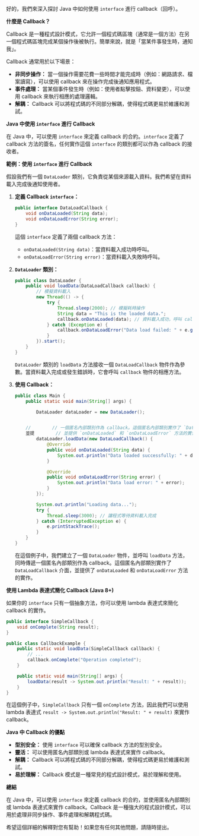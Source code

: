 好的，我們來深入探討 Java 中如何使用 `interface` 進行 callback（回呼）。

**什麼是 Callback？**

Callback 是一種程式設計模式，它允許一個程式碼區塊（通常是一個方法）在另一個程式碼區塊完成某個操作後被執行。簡單來說，就是「當某件事發生時，通知我」。

Callback 通常用於以下場景：

*   **非同步操作：** 當一個操作需要花費一些時間才能完成時（例如：網路請求、檔案讀寫），可以使用 callback 來在操作完成後通知應用程式。
*   **事件處理：** 當某個事件發生時（例如：使用者點擊按鈕、資料變更），可以使用 callback 來執行相應的處理邏輯。
*   **解耦：** Callback 可以將程式碼的不同部分解耦，使得程式碼更易於維護和測試。

**Java 中使用 `interface` 進行 Callback**

在 Java 中，可以使用 `interface` 來定義 callback 的合約。`interface` 定義了 callback 方法的簽名，任何實作這個 `interface` 的類別都可以作為 callback 的接收者。

**範例：使用 `interface` 進行 Callback**

假設我們有一個 `DataLoader` 類別，它負責從某個來源載入資料。我們希望在資料載入完成後通知使用者。

1.  **定義 Callback `interface`：**

    ```java
    public interface DataLoadCallback {
        void onDataLoaded(String data);
        void onDataLoadError(String error);
    }
    ```

    這個 `interface` 定義了兩個 callback 方法：
    *   `onDataLoaded(String data)`：當資料載入成功時呼叫。
    *   `onDataLoadError(String error)`：當資料載入失敗時呼叫。

2.  **`DataLoader` 類別：**

    ```java
    public class DataLoader {
        public void loadData(DataLoadCallback callback) {
            // 模擬資料載入
            new Thread(() -> {
                try {
                    Thread.sleep(2000); // 模擬耗時操作
                    String data = "This is the loaded data.";
                    callback.onDataLoaded(data); // 資料載入成功，呼叫 callback
                } catch (Exception e) {
                    callback.onDataLoadError("Data load failed: " + e.getMessage()); // 資料載入失敗，呼叫 callback
                }
            }).start();
        }
    }
    ```

    `DataLoader` 類別的 `loadData` 方法接收一個 `DataLoadCallback` 物件作為參數。當資料載入完成或發生錯誤時，它會呼叫 `callback` 物件的相應方法。

3.  **使用 Callback：**

    ```java
    public class Main {
        public static void main(String[] args) {
    
            DataLoader dataLoader = new DataLoader();


		//        // 一個匿名內部類別作為 callback。這個匿名內部類別實作了 `DataLoadCallback` 介面
		並提        // 並提供 `onDataLoaded` 和 `onDataLoadError` 方法的實作
            dataLoader.loadData(new DataLoadCallback() {
                @Override
                public void onDataLoaded(String data) {
                    System.out.println("Data loaded successfully: " + data);
                }

                @Override
                public void onDataLoadError(String error) {
                    System.out.println("Data load error: " + error);
                }
            });
    
            System.out.println("Loading data...");
            try {
                Thread.sleep(3000); // 讓程式等待資料載入完成
            } catch (InterruptedException e) {
                e.printStackTrace();
            }
        }
    }
    ```

    在這個例子中，我們建立了一個 `DataLoader` 物件，並呼叫 `loadData` 方法，同時傳遞一個匿名內部類別作為 callback。這個匿名內部類別實作了 `DataLoadCallback` 介面，並提供了 `onDataLoaded` 和 `onDataLoadError` 方法的實作。



**使用 Lambda 表達式簡化 Callback (Java 8+)**

如果你的 `interface` 只有一個抽象方法，你可以使用 lambda 表達式來簡化 callback 的實作。

```java
public interface SimpleCallback {
    void onComplete(String result);
}

public class CallbackExample {
    public static void loadData(SimpleCallback callback) {
        // ...
        callback.onComplete("Operation completed");
    }

    public static void main(String[] args) {
        loadData(result -> System.out.println("Result: " + result));
    }
}
```

在這個例子中，`SimpleCallback` 只有一個 `onComplete` 方法，因此我們可以使用 lambda 表達式
`result -> System.out.println("Result: " + result)` 來實作 callback。

**Java 中 Callback 的優點**
*   **型別安全：** 使用 `interface` 可以確保 callback 方法的型別安全。
*   **靈活：** 可以使用匿名內部類別或 lambda 表達式來實作 callback。
*   **解耦：** Callback 可以將程式碼的不同部分解耦，使得程式碼更易於維護和測試。
*   **易於理解：** Callback 模式是一種常見的程式設計模式，易於理解和使用。

**總結**

在 Java 中，可以使用 `interface` 來定義 callback 的合約，並使用匿名內部類別或 lambda 表達式來實作 callback。Callback 是一種強大的程式設計模式，可以用於處理非同步操作、事件處理和解耦程式碼。

希望這個詳細的解釋對您有幫助！如果您有任何其他問題，請隨時提出。
